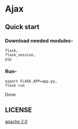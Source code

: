 # Ajax
## Quick start
### Download needed modules-
    flask,
    flask_session,
    pip
### Run-
    export FLASK_APP=app.py,
    flask run
Done
## LICENSE
[apache 2.0](https://www.apache.org/licenses/LICENSE-2.0)
